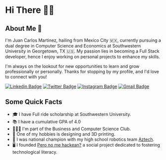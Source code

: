 # Hi There ✌🏽
## About Me 💭
I'm Juan Carlos Martinez, hailing from Mexico City 🇲🇽, currently pursuing a dual degree in Computer Science and Economics at Southwestern University in Georgetown, TX 🇺🇸. My passion lies in becoming a Full Stack developer, hence I enjoy working on personal projects to enhance my skills. 

I'm always on the lookout for new opportunities to learn and grow professionally or personally. Thanks for stopping by my profile, and I'd love to connect with you!

[![Linkedin Badge](https://img.shields.io/badge/-jlim-blue?style=flat&logo=Linkedin&logoColor=white&link=https://www.linkedin.com/in/jlim/)](https://www.linkedin.com/in/jlim/)
[![Twitter Badge](https://img.shields.io/badge/-@jcarlos_mar-000000?style=flat&labelColor=000000&logo=x&logoColor=white&link=https://twitter.com/jcarlos_mar)](https://twitter.com/jcarlos_mar)
[![Instagram Badge](https://img.shields.io/badge/-@jcarlos_mar-purple?style=flat&logo=instagram&logoColor=white&link=https://instagram.com/jcarlos_mar)](https://instagram.com/jcarlos_mar)
[![Gmail Badge](https://img.shields.io/badge/-jcarlosmartinez745-c14438?style=flat&logo=Gmail&logoColor=white&link=mailto:jcarlosmartinez745@gmail.com)](mailto:jcarlosmartinez745@gmail.com)

## Some Quick Facts
- 🎓 I have Full ride scholarship at Southwestern University.
- 📚 I have a cumulative GPA of 4.0
- 👨🏽‍💼 I'm part of the Business and Computer Science Club.
- 👾 One of my hobbies is designing and 3D printing.
- 🤖 I was national champion with my high school robotics team [Aztech](https://www.instagram.com/aztech4775/).
- 🖥️ I founded [Pero no me hackean?](https://www.facebook.com/profile.php?id=100078583879297) a social project dedicated to fostering technological literacy.


<!--
**jucax/jucax** is a ✨ _special_ ✨ repository because its `README.md` (this file) appears on your GitHub profile.

Here are some ideas to get you started:

- 🔭 I’m currently working on ...
- 🌱 I’m currently learning ...
- 👯 I’m looking to collaborate on ...
- 🤔 I’m looking for help with ...
- 💬 Ask me about ...
- 📫 How to reach me: ...
- 😄 Pronouns: ...
- ⚡ Fun fact: ...
-->
